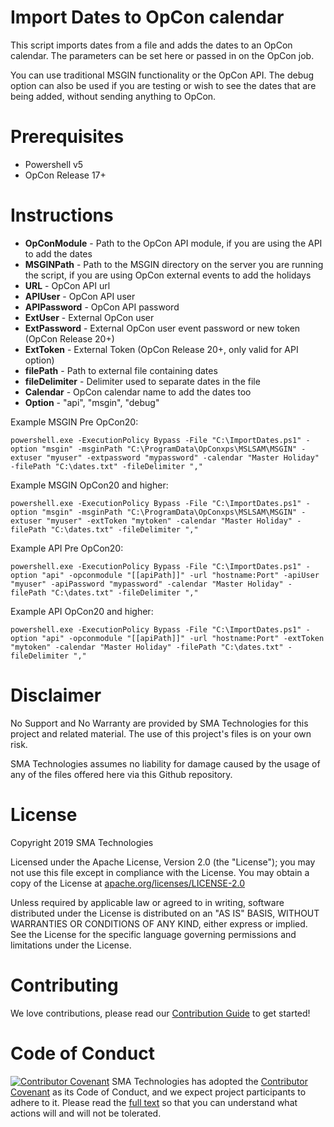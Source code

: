 # Import Dates to OpCon calendar
This script imports dates from a file and adds the dates to an OpCon calendar.  The parameters can be set here or passed in on the OpCon job.

You can use traditional MSGIN functionality or the OpCon API.  The debug option can also be used if you are testing or wish to see the dates that are being added, without sending anything to OpCon.

# Prerequisites
* Powershell v5
* OpCon Release 17+

# Instructions
  * <b>OpConModule</b> - Path to the OpCon API module, if you are using the API to add the dates
  * <b>MSGINPath</b> - Path to the MSGIN directory on the server you are running the script, if you are using OpCon external events to add the holidays
  * <b>URL</b> - OpCon API url
  * <b>APIUser</b> - OpCon API user 
  * <b>APIPassword</b> - OpCon API password
  * <b>ExtUser</b> - External OpCon user
  * <b>ExtPassword</b> - External OpCon user event password or new token (OpCon Release 20+)
  * <b>ExtToken</b> - External Token (OpCon Release 20+, only valid for API option)
  * <b>filePath</b> - Path to external file containing dates
  * <b>fileDelimiter</b> - Delimiter used to separate dates in the file
  * <b>Calendar</b> - OpCon calendar name to add the dates too
  * <b>Option</b> - "api", "msgin", "debug"
  
Example MSGIN Pre OpCon20:
```
powershell.exe -ExecutionPolicy Bypass -File "C:\ImportDates.ps1" -option "msgin" -msginPath "C:\ProgramData\OpConxps\MSLSAM\MSGIN" -extuser "myuser" -extpassword "mypassword" -calendar "Master Holiday" -filePath "C:\dates.txt" -fileDelimiter ","
```  

Example MSGIN OpCon20 and higher:
```
powershell.exe -ExecutionPolicy Bypass -File "C:\ImportDates.ps1" -option "msgin" -msginPath "C:\ProgramData\OpConxps\MSLSAM\MSGIN" -extuser "myuser" -extToken "mytoken" -calendar "Master Holiday" -filePath "C:\dates.txt" -fileDelimiter ","
```  

Example API Pre OpCon20:
```
powershell.exe -ExecutionPolicy Bypass -File "C:\ImportDates.ps1" -option "api" -opconmodule "[[apiPath]]" -url "hostname:Port" -apiUser "myuser" -apiPassword "mypassword" -calendar "Master Holiday" -filePath "C:\dates.txt" -fileDelimiter ","
```  

Example API OpCon20 and higher:
```
powershell.exe -ExecutionPolicy Bypass -File "C:\ImportDates.ps1" -option "api" -opconmodule "[[apiPath]]" -url "hostname:Port" -extToken "mytoken" -calendar "Master Holiday" -filePath "C:\dates.txt" -fileDelimiter ","
```

# Disclaimer
No Support and No Warranty are provided by SMA Technologies for this project and related material. The use of this project's files is on your own risk.

SMA Technologies assumes no liability for damage caused by the usage of any of the files offered here via this Github repository.


# License
Copyright 2019 SMA Technologies

Licensed under the Apache License, Version 2.0 (the "License");
you may not use this file except in compliance with the License.
You may obtain a copy of the License at [apache.org/licenses/LICENSE-2.0](http://www.apache.org/licenses/LICENSE-2.0)

Unless required by applicable law or agreed to in writing, software
distributed under the License is distributed on an "AS IS" BASIS,
WITHOUT WARRANTIES OR CONDITIONS OF ANY KIND, either express or implied.
See the License for the specific language governing permissions and
limitations under the License.

# Contributing
We love contributions, please read our [Contribution Guide](CONTRIBUTING.md) to get started!

# Code of Conduct
[![Contributor Covenant](https://img.shields.io/badge/Contributor%20Covenant-v2.0%20adopted-ff69b4.svg)](code-of-conduct.md)
SMA Technologies has adopted the [Contributor Covenant](CODE_OF_CONDUCT.md) as its Code of Conduct, and we expect project participants to adhere to it. Please read the [full text](CODE_OF_CONDUCT.md) so that you can understand what actions will and will not be tolerated.
